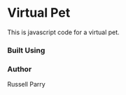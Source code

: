 # Virtual Pet

This is javascript code for a virtual pet.

### Built Using





### Author

Russell Parry


